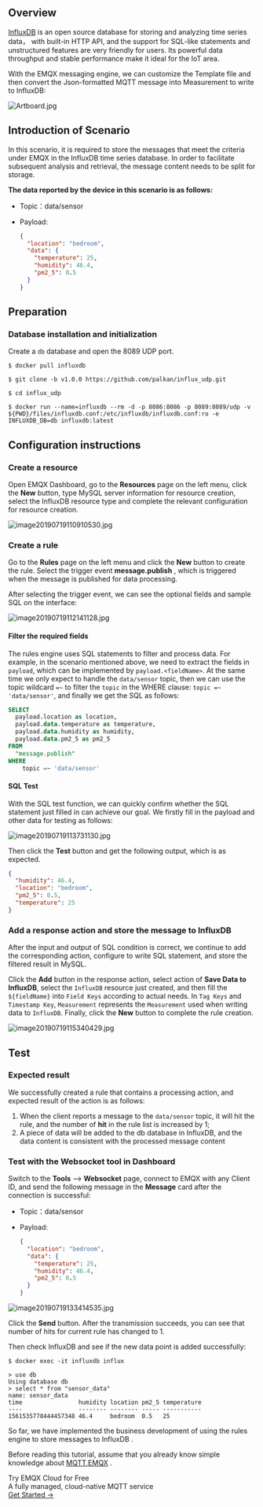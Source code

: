 ## Overview 

[InfluxDB](https://www.influxdata.com/) is an open source database for storing and analyzing time series data， with built-in HTTP API, and the support for SQL-like statements and unstructured features are very friendly for users. Its powerful data throughput and stable performance make it ideal for the IoT area.

With the EMQX messaging engine, we can customize the Template file and then convert the Json-formatted MQTT message into  Measurement to write to InfluxDB:

![Artboard.jpg](https://static.emqx.net/images/09b103dd807d6fd009fa102c7bcf7d09.jpg)

## Introduction of  Scenario

In this scenario, it is required to store the messages that meet the criteria under EMQX in the InfluxDB time series database. In order to facilitate subsequent analysis and retrieval, the message content needs to be split for storage.

**The data reported by the device in this scenario is as follows:**

- Topic：data/sensor

- Payload:

  ```json
  {
    "location": "bedroom",
    "data": {
      "temperature": 25,
      "humidity": 46.4,
      "pm2_5": 0.5
    }
  }
  ```



## Preparation

### Database installation and initialization

Create a `db` database and open the 8089 UDP port.

```shell
$ docker pull influxdb

$ git clone -b v1.0.0 https://github.com/palkan/influx_udp.git

$ cd influx_udp

$ docker run --name=influxdb --rm -d -p 8086:8086 -p 8089:8089/udp -v ${PWD}/files/influxdb.conf:/etc/influxdb/influxdb.conf:ro -e INFLUXDB_DB=db influxdb:latest
```



## Configuration instructions

### Create a resource

Open EMQX Dashboard, go to the **Resources** page on the left menu, click the **New** button, type MySQL server information for resource creation, select the InfluxDB resource type and complete the relevant configuration for resource creation.

![image20190719110910530.jpg](https://static.emqx.net/images/4acb4de9937bdd0a460086eba0ae750b.jpg)



### Create a rule

Go to the **Rules** page on the left menu and click the **New** button to create the rule. Select the trigger event **message.publish** ,  which is triggered when the message is published for data processing.

After selecting the trigger event, we can see the optional fields and sample SQL on the interface:

![image20190719112141128.jpg](https://static.emqx.net/images/8a566c0567231b6586c62f005c35fcce.jpg)



#### Filter the required fields

The rules engine uses SQL statements to filter and process data. For example, in the scenario mentioned above, we need to extract the fields in ``payload``, which can be implemented by `payload.<fieldName>`. At the same time we only expect to handle the `data/sensor` topic, then we can use the topic wildcard `=~` to filter the `topic` in the WHERE clause: `topic =~ 'data/sensor'`, and finally we get the SQL as follows:

```sql
SELECT
  payload.location as location,
  payload.data.temperature as temperature,
  payload.data.humidity as humidity,
  payload.data.pm2_5 as pm2_5
FROM
  "message.publish"
WHERE
	topic =~ 'data/sensor'
```



#### SQL Test

With the SQL test function, we can quickly confirm whether the SQL statement just filled in can achieve our goal. We  firstly fill in the payload and other data for testing as follows:

![image20190719113731130.jpg](https://static.emqx.net/images/156769eaf8720cd4b79c2dba7a929a9f.jpg)

Then click the **Test** button and get the following output, which is as expected.

```json
{
  "humidity": 46.4,
  "location": "bedroom",
  "pm2_5": 0.5,
  "temperature": 25
}
```



### Add a response action and store the message to InfluxDB

After the input and output of SQL condition  is correct, we continue to add the corresponding action, configure to write SQL statement, and store the filtered result in MySQL.

Click the **Add** button in the response action, select action of **Save Data to InfluxDB**, select the `InfluxDB` resource  just created, and then fill the `${fieldName}` into `Field Keys` according to actual needs. In `Tag Keys` and `Timestamp Key`, `Measurement` represents the `Measurement` used when writing data to `InfluxDB`. Finally, click the **New** button to complete the rule creation.

![image20190719115340429.jpg](https://static.emqx.net/images/5586dd983614fbdfc426304af396902b.jpg)



## Test

### Expected result

We successfully created a rule that contains a processing action, and expected result of the action is as follows:

1. When the client reports a message to the `data/sensor` topic, it will hit the rule, and the number of **hit** in the rule list is increased by 1;
2. A piece of data will be added to the db database in InfluxDB, and the data content is consistent with the processed message content



### Test with the Websocket tool in Dashboard

Switch to the **Tools** --> **Websocket** page, connect to EMQX with any Client ID, and send the following message in the **Message** card after the connection is successful:

- Topic：data/sensor

- Payload:

  ```json
  {
    "location": "bedroom",
    "data": {
      "temperature": 25,
      "humidity": 46.4,
      "pm2_5": 0.5
    }
  }
  ```

![image20190719133414535.jpg](https://static.emqx.net/images/603bd675ce6ee7275f69876d44f4e484.jpg)

Click the **Send** button. After the transmission succeeds, you can see that number of hits for current rule has changed to 1.

Then check InfluxDB and see if the new data point is added successfully:

```
$ docker exec -it influxdb influx

> use db
Using database db
> select * from "sensor_data"
name: sensor_data
time                humidity location pm2_5 temperature
----                -------- -------- ----- -----------
1561535778444457348 46.4     bedroom  0.5   25
```

So far, we have implemented the business development of using the rules engine to store messages to InfluxDB  .

Before reading this tutorial, assume that you already know simple knowledge about  [MQTT](https://docs.oasis-open.org/mqtt/mqtt/v3.1.1/os/mqtt-v3.1.1-os.html),[EMQX](https://github.com/emqx/emqx) .


<section class="promotion">
    <div>
        Try EMQX Cloud for Free
        <div class="is-size-14 is-text-normal has-text-weight-normal">A fully managed, cloud-native MQTT service</div>
    </div>
    <a href="https://www.emqx.com/en/signup?continue=https://cloud-intl.emqx.com/console/deployments/0?oper=new" class="button is-gradient px-5">Get Started →</a>
</section>
